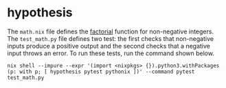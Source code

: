 # hypothesis

The `math.nix` file defines the [factorial][factorial] function for non-negative integers. The `test_math.py` file defines two test: the first checks that non-negative inputs produce a positive output and the second checks that a negative input throws an error. To run these tests, run the command shown below.

[factorial]: https://en.wikipedia.org/wiki/Factorial

```shell
nix shell --impure --expr '(import <nixpkgs> {}).python3.withPackages (p: with p; [ hypothesis pytest pythonix ])' --command pytest test_math.py
```
